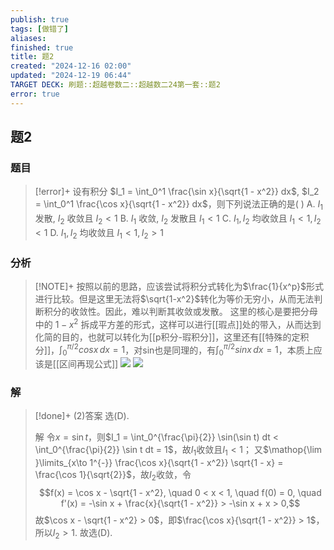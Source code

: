 ```yaml
---
publish: true
tags: [做错了]
aliases: 
finished: true
title: 题2
created: "2024-12-16 02:00"
updated: "2024-12-19 06:44"
TARGET DECK: 刷题::超越卷数二::超越数二24第一套::题2
error: true
---
```

## 题2
### 题目
> [!error]+
> 设有积分 $I_1 = \int_0^1 \frac{\sin x}{\sqrt{1 - x^2}} dx$, $I_2 = \int_0^1 \frac{\cos x}{\sqrt{1 - x^2}} dx$，则下列说法正确的是( )
> A. $I_1$ 发散, $I_2$ 收敛且 $I_2 < 1$ 
> B. $I_1$ 收敛, $I_2$ 发散且 $I_1 < 1$
> C. $I_1, I_2$ 均收敛且 $I_1 < 1, I_2 < 1$ 
> D. $I_1, I_2$ 均收敛且 $I_1 < 1, I_2 > 1$
### 分析
> [!NOTE]+
> 按照以前的思路，应该尝试将积分式转化为$\frac{1}{x^p}$形式进行比较。但是这里无法将$\sqrt{1-x^2}$转化为等价无穷小，从而无法判断积分的收敛性。因此，难以判断其收敛或发散。 这里的核心是要把分母中的 $1-x^2$ 拆成平方差的形式，这样可以进行[[瑕点]]处的带入，从而达到化简的目的，也就可以转化为[[p积分-瑕积分]]，这里还有[[特殊的定积分]]，$\int _{0}^{\pi/2} cosx\, dx=1$，对sin也是同理的，有$\int _{0}^{\pi/2} sinx\, dx=1$，本质上应该是[[区间再现公式]]
> ![](https://img.hwenyi.tech/202412191425219.webp)
> ![](https://img.hwenyi.tech/202412191431329.webp)
### 解
> [!done]+
> (2)答案 选(D).
> 
> 解 令$x = \sin t$，则$I_1 = \int_0^{\frac{\pi}{2}} \sin(\sin t) dt < \int_0^{\frac{\pi}{2}} \sin t dt = 1$，故$I_1$收敛且$I_1 < 1$；
> 又$\mathop{\lim }\limits_{x\to 1^{-}} \frac{\cos x}{\sqrt{1 - x^2}} \sqrt{1 - x} = \frac{\cos 1}{\sqrt{2}}$，故$I_2$收敛，令
> $$f(x) = \cos x - \sqrt{1 - x^2}, \quad 0 < x < 1, \quad f(0) = 0, \quad f'(x) = -\sin x + \frac{x}{\sqrt{1 - x^2}} > -\sin x + x > 0,$$
> 故$\cos x - \sqrt{1 - x^2} > 0$，即$\frac{\cos x}{\sqrt{1 - x^2}} > 1$，所以$I_2 > 1.$ 故选(D).